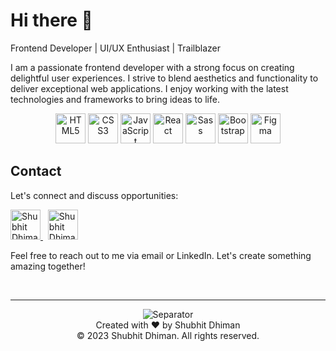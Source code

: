 # Hi there 👋

Frontend Developer | UI/UX Enthusiast | Trailblazer

I am a passionate frontend developer with a strong focus on creating delightful user experiences. I strive to blend aesthetics and functionality to deliver exceptional web applications. I enjoy working with the latest technologies and frameworks to bring ideas to life.

<p align="center">
  <img src="https://img.icons8.com/color/48/000000/html-5--v1.png" alt="HTML5" width="48" height="48"/>
  <img src="https://img.icons8.com/color/48/000000/css3.png" alt="CSS3" width="48" height="48"/>
  <img src="https://img.icons8.com/color/48/000000/javascript--v1.png" alt="JavaScript" width="48" height="48"/>
  <img src="https://img.icons8.com/color/48/000000/react-native.png" alt="React" width="48" height="48"/>
  <img src="https://img.icons8.com/color/48/000000/sass.png" alt="Sass" width="48" height="48"/>
  <img src="https://img.icons8.com/color/48/000000/bootstrap.png" alt="Bootstrap" width="48" height="48"/>
  <img src="https://img.icons8.com/color/48/000000/figma--v1.png" alt="Figma" width="48" height="48"/>
</p>

## Contact

Let's connect and discuss opportunities:

<p align="left">
  <a href="https://www.linkedin.com/in/shubhit-dhiman-0a18891a7">
    <img alt="Shubhit Dhiman - LinkedIn" src="https://img.icons8.com/color/48/000000/linkedin--v1.png" width="48" height="48"/>
  </a>
  &nbsp
  <a href=mailto:shubhit.dhiman@gmail.com>
    <img alt="Shubhit Dhiman - Gmail" src="https://img.icons8.com/color/48/000000/gmail-new.png" width="48" height="48">
  </a>
</p>

Feel free to reach out to me via email or LinkedIn. Let's create something amazing together!

<br/>

---
<p align="center">
  <img src="https://img.icons8.com/office/16/000000/long-arrow-right.png" alt="Separator"/>
  <br/>
  Created with ❤️ by Shubhit Dhiman
  <br/>
  &copy; 2023 Shubhit Dhiman. All rights reserved.
</p>
